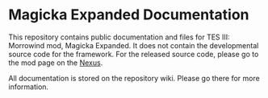 # Magicka Expanded Documentation
This repository contains public documentation and files for TES III: Morrowind mod, Magicka Expanded. It does not contain the developmental source code for the framework. For the released source code, please go to the mod page on the [Nexus](https://www.nexusmods.com/morrowind/mods/47111).

All documentation is stored on the repository wiki. Please go there for more information.
